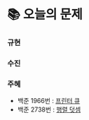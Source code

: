  # 📚 오늘의 문제
### 규현

### 수진

### 주혜
- 백준 1966번 : [프린터 큐](https://www.acmicpc.net/problem/1966)
- 백준 2738번 : [행렬 덧셈](https://www.acmicpc.net/problem/2738)
